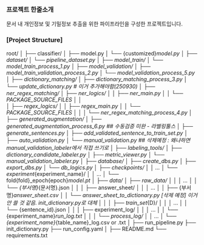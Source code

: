 ### 프로젝트 한줄소개
문서 내 개인정보 및 기밀정보 추출을 위한 파이프라인을 구성한 프로젝트입니다.

### [Project Structure]
root/
│
├── classifier/
│   ├── model.py 
│   └── {customized}_model.py
│
├── dataset/
│   └── pipeline_dataset.py
│
├── model_train/
│   └── model_train_process_1.py
│
├── model_validation/
│   ├── model_train_validation_process_2.py
│   └── model_validation_process_5.py
│
├── dictionary_matching/
│   ├── dictionary_matching_process_3.py
│   └── update_dictionary.py # 이거 추가해야함(250930)
│
├── ner_regex_matching/
│   ├── ner_logics/
│   │   ├── ner_main.py
│   │   └── PACKAGE_SOURCE_FILES
│   │   
│   ├── regex_logics/
│   │   ├── regex_main.py
│   │   └── PACKAGE_SOURCE_FILES
│   │
│   └── ner_regex_matching_process_4.py
│
├── generated_augmentation/
│   ├── generated_augmentation_process_6.py ## 수동검증 미완 - 라벨링툴스
│   ├── generate_sentences.py
│   ├── add_validated_sentence_to_train_set.py
│   ├── auto_validation.py
│   └── manual_validation.py ## 삭제예정 : 왜냐하면 manual_validation_labeler에서 직접 쓰기로
│
├── labeling_tools/
│   ├── dictionary_candidate_labeler.py
│   ├── metric_viewer.py
│   └── manual_validation_labeler.py
│
├── database/
│   ├── create_dbs.py
│   ├── export_dbs.py
│   └── db_logics.py
│
├── checkpoints/
│   │   ...
│   └── experiment_{experiment_name}/
│       │   ...
│       └── fold{fold}_epoch{epoch}_model.pt
│
├── data/
│   ├── raw_data/
│   │   │   ...
│   │   └── {부서명}_{문서명}.json
│   │
│   ├── answer_sheet/
│   │   │   ...
│   │   ├── {부서명}_answer_sheet.csv
│   │   └── answer_sheet_to_dictionary.py [삭제 예정] 이거 안 쓸 것 같음. init_dictionary.py로 대체
│   │
│   ├── train_set_{D}/
│   │   │   ...
│   │   └── {sentence_id}.json
│   │
│   ├── experiment_log/
│   │   │   ...
│   │   └── {experiment_name}_run_log.txt
│   │
│   └── process_log/
│       │   ...
│       └── {experiment_name}_{table_name}_log.csv  or  .txt
│
├── run_pipeline.py
├── init_dictionary.py
├── run_config.yaml
│
├── README.md
└── requirements.txt